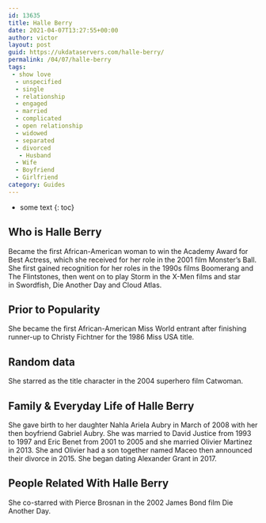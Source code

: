 ```yaml
---
id: 13635
title: Halle Berry
date: 2021-04-07T13:27:55+00:00
author: victor
layout: post
guid: https://ukdataservers.com/halle-berry/
permalink: /04/07/halle-berry
tags:
 - show love
  - unspecified
  - single
  - relationship
  - engaged
  - married
  - complicated
  - open relationship
  - widowed
  - separated
  - divorced
   - Husband
  - Wife
  - Boyfriend
  - Girlfriend
category: Guides
---
```


* some text
{: toc}


## Who is Halle Berry



Became the first African-American woman to win the Academy Award for Best Actress, which she received for her role in the 2001 film Monster&#8217;s Ball. She first gained recognition for her roles in the 1990s films Boomerang and The Flintstones, then went on to play Storm in the X-Men films and star in Swordfish, Die Another Day and Cloud Atlas.

                
                
                
## Prior to Popularity



She became the first African-American Miss World entrant after finishing runner-up to Christy Fichtner for the 1986 Miss USA title.

                
                
                
## Random data



She starred as the title character in the 2004 superhero film Catwoman.

                
                
                
## Family & Everyday Life of Halle Berry



She gave birth to her daughter Nahla Ariela Aubry in March of 2008 with her then boyfriend Gabriel Aubry. She was married to David Justice from 1993 to 1997 and Eric Benet from 2001 to 2005 and she married Olivier Martinez in 2013. She and Olivier had a son together named Maceo then announced their divorce in 2015. She began dating Alexander Grant in 2017. 

                
                
                
## People Related With Halle Berry



She co-starred with Pierce Brosnan in the 2002 James Bond film Die Another Day.

                
              
            
          
          
          